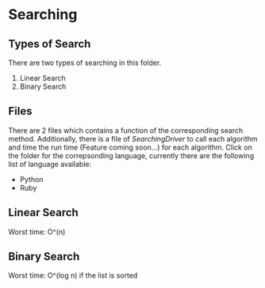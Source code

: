 # Searching

## Types of Search
There are two types of searching in this folder.
<ol>
	<li>Linear Search</li>
	<li>Binary Search</li>
</ol>

## Files
There are 2 files which contains a function of the corresponding search method. Additionally, there is a file of <i>SearchingDriver</i> to call each algorithm and time the run time (Feature coming soon...) for each algorithm. Click on the folder for the correpsonding language, currently there are the following list of language available:
<ul>
	<li>Python</li>
	<li>Ruby</li>
</ul>


## Linear Search
Worst time: O^(n)

## Binary Search
Worst time: O^(log n) if the list is sorted
